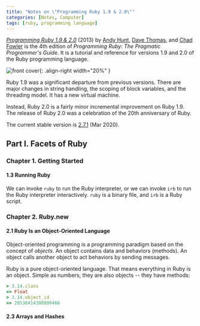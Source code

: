 ```yaml
---
title: "Notes on \"Programming Ruby 1.9 & 2.0\""
categories: [Notes, Computer]
tags: [ruby, programming language]
---
```


[*Programming Ruby 1.9 & 2.0*](http://shop.oreilly.com/product/9781937785499.do) (2013) by [Andy Hunt](https://toolshed.com/), [Dave Thomas](http://pragdave.me/), and [Chad Fowler](http://chadfowler.com/) is the 4th edition of *Programming Ruby: The Pragmatic Programmer's Guide*. It is a tutorial and reference for versions 1.9 and 2.0 of the Ruby programming language.

![front cover](https://covers.oreillystatic.com/images/9781937785499/cat.gif){: .align-right width="20%" }

Ruby 1.9 was a significant departure from previous versions. There are major changes in string handling, the scoping of block variables, and the threading model. It has a new virtual machine.

Instead, Ruby 2.0 is a fairly minor incremental improvement on Ruby 1.9. The release of Ruby 2.0 was a celebration of the 20th anniversary of Ruby.

The current stable version is [2.7.1](https://www.ruby-lang.org/en/news/2020/03/31/ruby-2-7-1-released/) (Mar 2020).

## Part I. Facets of Ruby

### Chapter 1. Getting Started

#### 1.3 Running Ruby

We can invoke `ruby` to run the Ruby interpreter, or we can invoke `irb` to run the Ruby interpreter interactively. `ruby` is a binary file, and `irb` is a Ruby script.

### Chapter 2. Ruby.new

#### 2.1 Ruby Is an Object-Oriented Language

Object-oriented programming is a programming paradigm based on the concept of *objects*. An object contains data and behaviors (methods). An object calls another object to act behaviors by sending messages.

Ruby is a pure object-oriented language. That means everything in Ruby is an object. Simple as numbers, they are also objects -- they have methods:

```ruby
> 3.14.class
=> Float
> 3.14.object_id
=> 20536414300809466
```

#### 2.3 Arrays and Hashes
